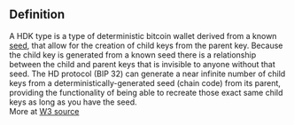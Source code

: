 ## Definition
A HDK type is a type of deterministic bitcoin wallet derived from a known [seed](seed), that allow for the creation of child keys from the parent key. Because the child key is generated from a known seed there is a relationship between the child and parent keys that is invisible to anyone without that seed. The HD protocol (BIP 32) can generate a near infinite number of child keys from a deterministically-generated seed (chain code) from its parent, providing the functionality of being able to recreate those exact same child keys as long as you have the seed.  
More at [W3 source](https://www.w3.org/2016/04/blockchain-workshop/interest/robles.html)